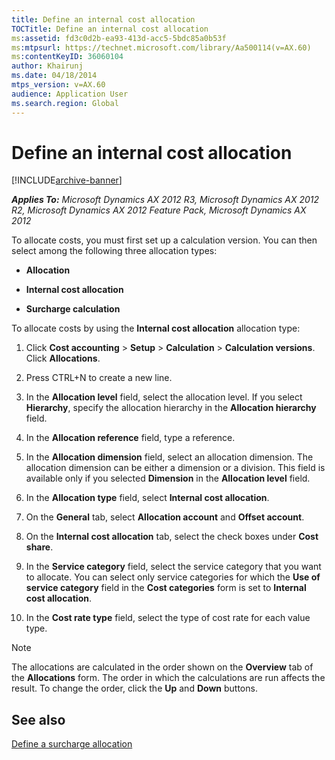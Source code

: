 ```yaml
---
title: Define an internal cost allocation
TOCTitle: Define an internal cost allocation
ms:assetid: fd3c0d2b-ea93-413d-acc5-5bdc85a0b53f
ms:mtpsurl: https://technet.microsoft.com/library/Aa500114(v=AX.60)
ms:contentKeyID: 36060104
author: Khairunj
ms.date: 04/18/2014
mtps_version: v=AX.60
audience: Application User
ms.search.region: Global
---
```


# Define an internal cost allocation 


[!INCLUDE[archive-banner](includes/archive-banner.md)]


_**Applies To:** Microsoft Dynamics AX 2012 R3, Microsoft Dynamics AX 2012 R2, Microsoft Dynamics AX 2012 Feature Pack, Microsoft Dynamics AX 2012_

To allocate costs, you must first set up a calculation version. You can then select among the following three allocation types:

  - **Allocation**

  - **Internal cost allocation**

  - **Surcharge calculation**

To allocate costs by using the **Internal cost allocation** allocation type:

1.  Click **Cost accounting** \> **Setup** \> **Calculation** \> **Calculation versions**. Click **Allocations**.

2.  Press CTRL+N to create a new line.

3.  In the **Allocation level** field, select the allocation level. If you select **Hierarchy**, specify the allocation hierarchy in the **Allocation hierarchy** field.

4.  In the **Allocation reference** field, type a reference.

5.  In the **Allocation dimension** field, select an allocation dimension. The allocation dimension can be either a dimension or a division. This field is available only if you selected **Dimension** in the **Allocation level** field.

6.  In the **Allocation type** field, select **Internal cost allocation**.

7.  On the **General** tab, select **Allocation account** and **Offset account**.

8.  On the **Internal cost allocation** tab, select the check boxes under **Cost share**.

9.  In the **Service category** field, select the service category that you want to allocate. You can select only service categories for which the **Use of service category** field in the **Cost categories** form is set to **Internal cost allocation**.

10. In the **Cost rate type** field, select the type of cost rate for each value type.


> [!NOTE]
> <P>The allocations are calculated in the order shown on the <STRONG>Overview</STRONG> tab of the <STRONG>Allocations</STRONG> form. The order in which the calculations are run affects the result. To change the order, click the <STRONG>Up</STRONG> and <STRONG>Down</STRONG> buttons.</P>



## See also

[Define a surcharge allocation](define-a-surcharge-allocation.md)

  


